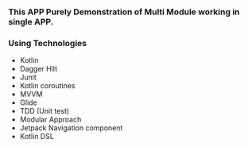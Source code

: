### This APP Purely Demonstration of Multi Module working in single APP. ###

### Using Technologies ###

* Kotlin
* Dagger Hilt
* Junit
* Kotlin coroutines
* MVVM
* Glide
* TDD (Unit test)
* Modular Approach
* Jetpack Navigation component
* Kotlin DSL

